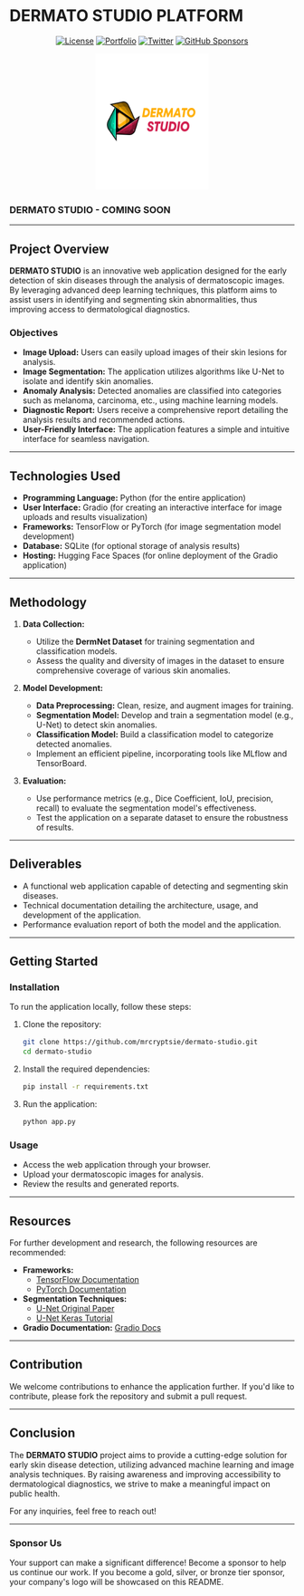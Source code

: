 # DERMATO STUDIO PLATFORM

<div align="center">

[![License](http://img.shields.io/:license-MIT-green.svg?style=flat)](https://github.com/mrcryptsie)
[![Portfolio](https://img.shields.io/:blog-mrcryptsie.com-blue.svg?style=flat&logo=wordpress)](https://mrcryptsie.github.io/portfolio/)
[![Twitter](https://img.shields.io/:follow-@mrcryptsie-blue.svg?style=flat&logo=x)](https://x.com/titofoundation)
[![GitHub Sponsors](https://img.shields.io/github/sponsors/serengil?logo=GitHub&color=lightgray)](https://github.com/sponsors/mrcryptsie)

</div>

<p align="center"><img src="logo.png" width="200" height="240" alt="Dermato Studio Logo"></p>

### DERMATO STUDIO - COMING SOON

---

## Project Overview

**DERMATO STUDIO** is an innovative web application designed for the early detection of skin diseases through the analysis of dermatoscopic images. By leveraging advanced deep learning techniques, this platform aims to assist users in identifying and segmenting skin abnormalities, thus improving access to dermatological diagnostics.

### Objectives

- **Image Upload:** Users can easily upload images of their skin lesions for analysis.
- **Image Segmentation:** The application utilizes algorithms like U-Net to isolate and identify skin anomalies.
- **Anomaly Analysis:** Detected anomalies are classified into categories such as melanoma, carcinoma, etc., using machine learning models.
- **Diagnostic Report:** Users receive a comprehensive report detailing the analysis results and recommended actions.
- **User-Friendly Interface:** The application features a simple and intuitive interface for seamless navigation.

---

## Technologies Used

- **Programming Language:** Python (for the entire application)
- **User Interface:** Gradio (for creating an interactive interface for image uploads and results visualization)
- **Frameworks:** TensorFlow or PyTorch (for image segmentation model development)
- **Database:** SQLite (for optional storage of analysis results)
- **Hosting:** Hugging Face Spaces (for online deployment of the Gradio application)

---

## Methodology

1. **Data Collection:**
   - Utilize the **DermNet Dataset** for training segmentation and classification models.
   - Assess the quality and diversity of images in the dataset to ensure comprehensive coverage of various skin anomalies.

2. **Model Development:**
   - **Data Preprocessing:** Clean, resize, and augment images for training.
   - **Segmentation Model:** Develop and train a segmentation model (e.g., U-Net) to detect skin anomalies.
   - **Classification Model:** Build a classification model to categorize detected anomalies.
   - Implement an efficient pipeline, incorporating tools like MLflow and TensorBoard.

3. **Evaluation:**
   - Use performance metrics (e.g., Dice Coefficient, IoU, precision, recall) to evaluate the segmentation model's effectiveness.
   - Test the application on a separate dataset to ensure the robustness of results.

---

## Deliverables

- A functional web application capable of detecting and segmenting skin diseases.
- Technical documentation detailing the architecture, usage, and development of the application.
- Performance evaluation report of both the model and the application.

---

## Getting Started

### Installation

To run the application locally, follow these steps:

1. Clone the repository:
   ```bash
   git clone https://github.com/mrcryptsie/dermato-studio.git
   cd dermato-studio
   ```

2. Install the required dependencies:
   ```bash
   pip install -r requirements.txt
   ```

3. Run the application:
   ```bash
   python app.py
   ```

### Usage

- Access the web application through your browser.
- Upload your dermatoscopic images for analysis.
- Review the results and generated reports.

---

## Resources

For further development and research, the following resources are recommended:

- **Frameworks:**
  - [TensorFlow Documentation](https://www.tensorflow.org/)
  - [PyTorch Documentation](https://pytorch.org/)
- **Segmentation Techniques:**
  - [U-Net Original Paper](https://arxiv.org/abs/1505.04597)
  - [U-Net Keras Tutorial](https://towardsdatascience.com/keras-u-net-implementation-for-image-segmentation-8eebdc1d443b)
- **Gradio Documentation:** [Gradio Docs](https://gradio.app/docs)

---

## Contribution

We welcome contributions to enhance the application further. If you'd like to contribute, please fork the repository and submit a pull request.

---

## Conclusion

The **DERMATO STUDIO** project aims to provide a cutting-edge solution for early skin disease detection, utilizing advanced machine learning and image analysis techniques. By raising awareness and improving accessibility to dermatological diagnostics, we strive to make a meaningful impact on public health.

For any inquiries, feel free to reach out!

---

### Sponsor Us

Your support can make a significant difference! Become a sponsor to help us continue our work. If you become a gold, silver, or bronze tier sponsor, your company's logo will be showcased on this README.

